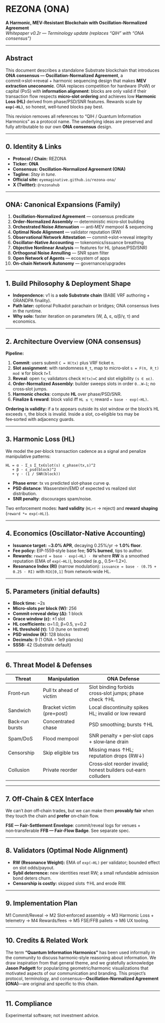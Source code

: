 # REZONA (ONA)

**A Harmonic, MEV‑Resistant Blockchain with Oscillation‑Normalized Agreement**  
*Whitepaper v0.2r — Terminology update (replaces “QIH” with “ONA consensus”)*

---

## Abstract
This document describes a standalone Substrate blockchain that introduces **ONA consensus — Oscillation‑Normalized Agreement**, a commit→slot→reveal + harmonic sequencing design that makes **MEV extraction uneconomic**. ONA replaces competition for hardware (PoW) or capital (PoS) with **information alignment**: blocks are only valid if their transaction flow respects **micro‑slot ordering** and achieves low **Harmonic Loss (HL)** derived from phase/PSD/SNR features. Rewards scale by **`exp(−HL)`**, so honest, well‑tuned blocks pay best.

This revision removes all references to “QIH / Quantum Information Harmonics” as a protocol name. The underlying ideas are preserved and fully attributable to our own **ONA consensus** design.

---

## 0. Identity & Links
- **Protocol / Chain:** REZONA  
- **Ticker:** **ONA**  
- **Consensus:** **Oscillation‑Normalized Agreement (ONA)**  
- **Tagline:** *Stay in tune.*  
- **Official site:** `eyemaginative.github.io/rezona-ona/`  
- **X (Twitter):** `@rezonahub`

---

## ONA: Canonical Expansions (Family)
1) **Oscillation‑Normalized Agreement** — consensus predicate  
2) **Order‑Normalized Assembly** — deterministic micro‑slot building  
3) **Orchestrated Noise Attenuation** — anti‑MEV mempool & sequencing  
4) **Optimal Node Alignment** — validator reputation (RW)  
5) **Observational Network Attestation** — commit→slot→reveal integrity  
6) **Oscillator‑Native Accounting** — tokenomics/issuance breathing  
7) **Objective Nonlinear Analysis** — features for HL (phase/PSD/SNR)  
8) **Orthogonal Noise Annulling** — SNR spam filter  
9) **Open Network of Agents** — ecosystem of apps  
10) **On‑chain Network Autonomy** — governance/upgrades

---

## 1. Build Philosophy & Deployment Shape
- **Independence:** v1 is a **solo Substrate chain** (BABE VRF authoring + GRANDPA finality).  
- **Path later:** optional Polkadot parachain or bridges; ONA consensus lives in the runtime.  
- **Why solo:** faster iteration on parameters (W, Δ, ε, α/β/γ, τ) and economics.

---

## 2. Architecture Overview (ONA consensus)
**Pipeline:**
1) **Commit**: users submit `C = H(tx)` plus VRF ticket `π`.  
2) **Slot assignment**: with randomness `R_t`, map to micro‑slot `s = F(π, R_t) mod W` for block *t+1*.  
3) **Reveal**: open `tx`; validators check `H(tx)=C` and slot eligibility `(s ∈ ±ε)`.  
4) **Order‑Normalized Assembly**: builder sweeps slots in order `0..W−1`; no cross‑slot jumps.  
5) **Harmonic checks**: compute **HL** over phase/PSD/SNR.  
6) **Finalize & reward**: block valid iff `HL ≤ τ`; reward `= base · exp(−HL)`.

**Ordering is validity:** if a tx appears outside its slot window or the block’s HL exceeds `τ`, the block is invalid. Inside a slot, co‑eligible txs may be fee‑sorted with adjacency guards.

---

## 3. Harmonic Loss (HL)
We model the per‑block transaction cadence as a signal and penalize manipulative patterns:
```
HL = α · Σ_s Σ_tx∈slot(s) ε_phase(tx,s)^2
   + β · ε_psd(block)^2
   + γ · (1 / SNR(block))
```
- **Phase error**: tx vs predicted slot‑phase curve φ.  
- **PSD distance**: Wasserstein/EMD of expected vs realized slot distribution.  
- **SNR penalty**: discourages spam/noise.

Two enforcement modes: **hard validity** (`HL>τ` → reject) and **reward shaping** (`reward *= exp(−HL)`).

---

## 4. Economics (Oscillator‑Native Accounting)
- **Issuance target:** ~**3.0% APR**, decaying 0.25%/yr → **1.0% floor**.  
- **Fee policy:** EIP‑1559‑style base fee; **50% burned**, tips to author.  
- **Rewards:** `reward = base · exp(−HL) · RW` where **RW** is a smoothed reputation (EMA of `exp(−HL)`), bounded (e.g., 0.5×–1.2×).  
- **Resonance Index (RI)** (narrow modulation): `issuance = base · (0.75 + 0.25 · RI)` with `RI∈[0,1]` from network‑wide HL.

---

## 5. Parameters (initial defaults)
- **Block time:** ~2s  
- **Micro‑slots per block (W):** 256  
- **Commit→reveal delay (Δ):** 1 block  
- **Grace window (ε):** ±1 slot  
- **HL coefficients:** α=1.0, β=0.5, γ=0.2  
- **HL threshold (τ):** 1.0 (tune on testnet)  
- **PSD window (K):** 128 blocks  
- **Decimals:** 9 (1 ONA = 1e9 plancks)  
- **SS58:** 42 (Substrate default)

---

## 6. Threat Model & Defenses
| Threat | Manipulation | ONA Defense |
|---|---|---|
| Front‑run | Pull tx ahead of victim | Slot binding forbids cross‑slot jumps; phase check ↑HL |
| Sandwich | Bracket victim (pre+post) | Local discontinuity spikes HL; invalid or low reward |
| Back‑run bursts | Concentrated chase | PSD smoothing; bursts ↑HL |
| Spam/DoS | Flood mempool | SNR penalty + per‑slot caps + slow‑lane drain |
| Censorship | Skip eligible txs | Missing mass ↑HL; reputation drops (RW↓) |
| Collusion | Private reorder | Cross‑slot reorder invalid; honest builders out‑earn colluders |

---

## 7. Off‑Chain & CEX Interface
We can’t *ban* off‑chain trades, but we can make them **provably fair** when they touch the chain and **prefer** on‑chain flow.

**FSE — Fair‑Settlement Envelope**: commit/reveal logs for venues + non‑transferable **FFB — Fair‑Flow Badge**. See separate spec.

---

## 8. Validators (Optimal Node Alignment)
- **RW (Resonance Weight):** EMA of `exp(−HL)` per validator; bounded effect on slot odds/payout.  
- **Sybil deterrence:** new identities reset RW; a small refundable admission bond deters churn.  
- **Censorship is costly:** skipped slots ↑HL and erode RW.

---

## 9. Implementation Plan
M1 Commit/Reveal → M2 Slot‑enforced assembly → M3 Harmonic Loss + telemetry → M4 Rewards/fees → M5 FSE/FFB pallets → M6 UX tooling.

---

## 10. Credits & Related Work
The term **“Quantum Information Harmonics”** has been used informally in the community to discuss harmonic‑style reasoning about information. We draw inspiration from that general theme, and we gratefully acknowledge **Jason Padgett** for popularizing geometric/harmonic visualizations that motivated aspects of our communication and branding. This project’s protocol, terminology, and consensus—**Oscillation‑Normalized Agreement (ONA)**—are original and specific to this chain.

---

## 11. Compliance
Experimental software; not investment advice.
